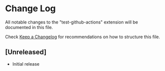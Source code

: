# Change Log

All notable changes to the "test-github-actions" extension will be documented in this file.

Check [Keep a Changelog](http://keepachangelog.com/) for recommendations on how to structure this file.

## [Unreleased]

- Initial release